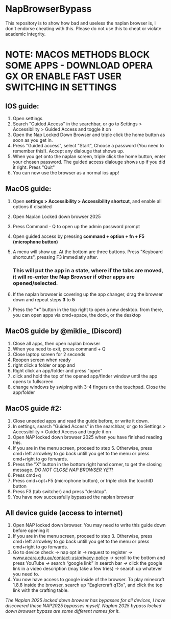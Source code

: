 # NapBrowserBypass
This repository is to show how bad and useless the naplan browser is, I don't endorse cheating with this. Please do not use this to cheat or violate academic integrity.

# NOTE: MACOS METHODS BLOCK SOME APPS - DOWNLOAD OPERA GX OR ENABLE FAST USER SWITCHING IN SETTINGS

## IOS guide:
1. Open settings
2. Search "Guided Access" in the searchbar, or go to Settings > Accessibility > Guided Access and toggle it on
3. Open the Nap Locked Down Browser and triple click the home button as soon as you get in.
4. Press "Guided access", select "Start", Choose a password (You need to remember this!). Accept any dialouge that shows up.
5. When you get onto the naplan screen, triple click the home button, enter your chosen password. The guided access dialouge shows up if you did it right. Press "Quit"
6. You can now use the browser as a normal ios app!

## MacOS guide:
1. Open **settings > Accessibility > Accessibility shortcut**, and enable all options if disabled
2. Open Naplan Locked down browser 2025
3. Press Command - Q to open up the admin password prompt
4. Open guided access by pressing **command + option + fn + F5 (microphone button)**
5. A menu will show up. At the bottom are three buttons. Press "Keyboard shortcuts", pressing F3 immediatly after.

   ### This will put the app in a state, where if the tabs are moved, it will re-enter the Nap Browser if other apps are opened/selected.
   
7. If the naplan browser is covering up the app changer, drag the browser down and repeat steps **3** to **5**
8. Press the "**+**" button in the top right to open a new desktop. from there, you can open apps via cmd+space, the dock, or the desktop

## MacOS guide by @miklie_ (Discord)
1. Close all apps, then open naplan browser
2. When you need to exit, press command + Q
3. Close laptop screen for 2 seconds
4. Reopen screen when ready
5. right click a folder or app and
6. Right click an app/folder and press "open"
7. click and hold the top of the opened app/finder window until the app opens to fullscreen
8. change windows by swiping with 3-4 fingers on the touchpad. Close the app/folder

## MacOS guide #2:
1. Close uneeded apps and read the guide before, or write it down.
2. In settings, search "Guided Access" in the searchbar, or go to Settings > Accessibility > Guided Access and toggle it on
3. Open NAP locked down browser 2025 when you have finished reading this.
4. If you are in the menu screen, proceed to step 5. Otherwise, press cmd+left arrowkey to go back untill you get to the menu or press cmd+right to go forwards.
5. Press the "X" button in the bottom right hand corner, to get the closing message. *DO NOT CLOSE NAP BROWSER YET!*
6. Press cmd+q
7. Press cmd+opt+F5 (microphone button), or triple click the touchID button
8. Press F3 (tab switcher) and press "desktop".
9. You have now successfully bypassed the naplan browser

## All device guide (access to internet)
1. Open NAP locked down browser. You may need to write this guide down before opening it
2. If you are in the menu screen, proceed to step 3. Otherwise, press cmd+left arrowkey to go back untill you get to the menu or press cmd+right to go forwards.
3. Go to device check *->* nap opt in *->* request to register *->* www.acara.edu.au/contact-us/privacy-policy *->* scroll to the bottom and press YouTube *->* search “google link” in search bar *->* click the google link in a video description (may take a few tries) *->* search up whatever you need to.
4. You now have access to google inside of the browser. To play minecraft 1.8.8 inside the browser, search up "Eaglercraft q13x", and click the top link with the crafting table.


*The Naplan 2025 locked down browser has bypasses for all devices, I have discovered these NAP2025 bypasses myself. Naplan 2025 bypass locked down browser bypass are some different names for it.*
